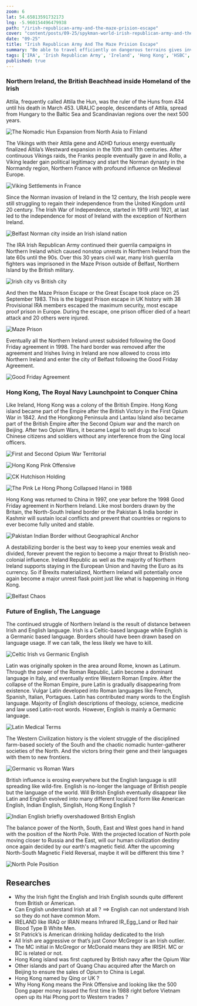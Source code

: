 ```yaml
--- 
zoom: 6
lat: 54.65813591732173
lng: -5.960154496479938
path: "/irish-republican-army-and-the-maze-prision-escape"
cover: "content/posts/09-25/spykman-world-irish-republican-army-and-the-maze-prison-escape.png"
date: "09-25"
title: "Irish Republican Army And The Maze Prision Escape"
summary: "Be able to travel efficiently on dangerous terrains gives invasive genes difficult to disrupt supply lines and countless beachhead positions inside competing gene territorials"
tags: ['IRA', 'Irish Republican Army', 'Ireland', 'Hong Kong', 'HSBC', 'United Kingdom', 'Naval Advantages', 'Beachhead Position', 'Spykman World','GeoGenetics']
published: true
---
```

### Northern Ireland, the British Beachhead inside Homeland of the Irish

Attila, frequently called Attila the Hun, was the ruler of the Huns from 434 until his death in March 453. URALIC people, descendants of Attila, spread from Hungary to the Baltic Sea and Scandinavian regions over the next 500 years. 

![The Nomadic Hun Expansion from North Asia to Finland](https://storage.googleapis.com/spykman-world/Nomadic%20Hun%20Play%20Ground.png)

The Vikings with their Attila gene and ADHD furious energy eventually finalized Altila’s Westward expansion in the 10th and 11th centuries. After continuous Vikings raids, the Franks people eventually gave in and Rollo, a Viking leader gain political legitimacy and start the Norman dynasty in the Normandy region, Northern France with profound influence on Medieval Europe.

![Viking Settlements in France](https://storage.googleapis.com/spykman-world/Viking_Settlements_in_France.png) 

Since the Norman invasion of Ireland in the 12 century, the Irish people were still struggling to regain their independence from the United Kingdom until 20 century. The Irish War of Independence, started in 1919 until 1921, at last led to the independence for most of Ireland with the exception of Northern Ireland.   

![Belfast Norman city inside an Irish island nation](https://storage.googleapis.com/spykman-world/Belfast0-a-British-Proxy-Barrack.png)

The IRA Irish Republican Army continued their guerrila campaigns in Northern Ireland which caused nonstop unrests in Northern Ireland from the late 60s until the 90s. Over this 30 years civil war, many Irish guerrila fighters was imprisoned in the Maze Prison outside of Belfast, Northern Island by the British military.

![Irish city vs British city](https://storage.googleapis.com/spykman-world/Native_Irish_Celtic_vs_Norman_English_Invader.png)

And then the Maze Prison Escape or the Great Escape took place on 25 September 1983. This is the biggest Prison escape in UK history with 38 Provisional IRA members escaped the maximum security, most escape proof prison in Europe. During the escape, one prison officer died of a heart attack and 20 others were injured. 

![Maze Prison](https://storage.googleapis.com/spykman-world/Maze_Prision.png)

Eventually all the Northern Ireland unrest subsided following the Good Friday agreement in 1998. The hard border was removed after the agreement and Irishes living in Ireland are now allowed to cross into Northern Ireland and enter the city of Belfast following the Good Friday Agreement. 

![Good Friday Agreement](https://storage.googleapis.com/spykman-world/Good_Friday_Agrement.png)

### Hong Kong, The Royal Navy Launchpoint to Conquer China

Like Ireland, Hong Kong was a colony of the British Empire. Hong Kong island became part of the Empire after the British Victory in the First Opium War in 1842. And the Hongkong Peninsula and Lantau Island also became part of the British Empire after the Second Opium war and the march on Beijing. After two Opium Wars, it became Legal to sell drugs to local Chinese citizens and soldiers without any interference from the Qing local officers. 

![First and Second Opium War Territorial](https://storage.googleapis.com/spykman-world/First_and_Second_Opium_War_Territorial.png)

![Hong Kong Pink Offensive](https://storage.googleapis.com/spykman-world/TPBank.png)

![CK Hutchison Holding](https://storage.googleapis.com/spykman-world/CK_Hutchison_Holding.png)

![The Pink Le Hong Phong Collapsed Hanoi in 1988](https://storage.googleapis.com/spykman-world/Pink_Skin_Dicease.png)

Hong Kong was returned to China in 1997, one year before the 1998 Good Friday agreement in Northern Ireland. Like most borders drawn by the Britain, the North-South Ireland border or the Pakistan & India border in Kashmir will sustain local conflicts and prevent that countries or regions to ever become fully united and stable. 

![Pakistan Indian Border without Geographical Anchor](https://storage.googleapis.com/spykman-world/Pakistan_Indian_Without_Geographical_Anchor.png)

A destabilizing border is the best way to keep your enemies weak and divided, forever prevent the region to become a major threat to Bristish neo-colonial influence. Ireland Republic as well as the majority of Northern Ireland supports staying in the European Union and having the Euro as its currency. So if Brexits materialized, Northern Ireland will potentially once again become a major unrest flask point just like what is happening in Hong Kong. 

![Belfast Chaos](https://storage.googleapis.com/spykman-world/Belfast_Chaos.png)

### Future of English, The Language

The continued struggle of Northern Ireland is the result of distance between Irish and English language. Irish is a Celtic-based language while English is a Germanic based language. Borders should have been drawn based on language usage. If we can talk, the less likely we have to kill. 

![Celtic Irish vs Germanic English](https://storage.googleapis.com/spykman-world/Celtic_Irish_vs_Germanic_English.png)

Latin was originally spoken in the area around Rome, known as Latinum. Through the power of the Roman Republic, Latin become a dominant language in Italy, and eventually entire Western Roman Empire. After the collapse of the Roman Empire, pure Latin is gradually disappearing from existence. Vulgar Latin developed into Roman languages like French, Spanish, Italian, Portagues. Latin has contributed many words to the English language. Majority of English descriptions of theology, science, medicine and law used Latin-root words. However, English is mainly a Germanic language.

![Latin Medical Terms](https://storage.googleapis.com/spykman-world/Med_school_latin_words.png)

The Western Civilization history is the violent struggle of the disciplined farm-based society of the South and the chaotic nomadic hunter-gatherer societies of the North. And the victors bring their gene and their languages with them to new frontiers.

![Germanic vs Roman Wars](https://storage.googleapis.com/spykman-world/Germanic_vs_Roman.png)

British influence is erosing everywhere but the English language is still spreading like wild-fire. English is no-longer the language of British people but the language of the world. Will British English eventually disappear like Latin and English evolved into many different localized form like American English, Indian English, Singlish, Hong Kong English ?

![Indian English briefly overshadowed British English](https://storage.googleapis.com/spykman-world/Rishi_Sunak_Brown_Men_Leading_White_Men.png)

The balance power of the North, South, East and West goes hand in hand with the position of the North Pole. With the projected location of North pole moving closer to Russia and the East, will our human civilization destiny once again decided by our earth's magnetic field. After the upcoming North-South Magnetic Field Reversal, maybe it will be different this time ?

![North Pole Position](https://storage.googleapis.com/spykman-world/North_Pole_Position.png)

## Researches
- Why the Irish fight the English and Irish English sounds quite different from British or American. 
- Can English understand Irish at all ? ==> English can not understand Irish so they do not have common Mom.
- IRELAND like IRAQ or IRAN means Infrared IR_Egg_Land or Red hair Blood Type B White Men. 
- St Patrick’s is American drinking holiday dedicated to the Irish 
- All Irish are aggressive or that’s just Conor McGregor is an Irish outlier.
- The MC initial in McGregor or McDonald means they are IRISH. MC or BC is related or not. 
- Hong Kong island was first captured by British navy after the Opium War 
- Other islands and part of Quang Chau acquired after the March on Beijing to ensure the sales of Opium to China is Legal.
- Hong Kong named by Qing or UK ? 
- Why Hong Kong means the Pink Offensive and looking like the 500 Dong paper money issued the first time in 1988 right before Vietnam open up its Hai Phong port to Western trades ?
